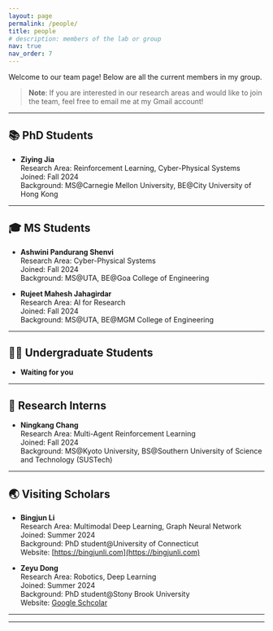 ```yaml
---
layout: page
permalink: /people/
title: people
# description: members of the lab or group
nav: true
nav_order: 7
---
```


<!-- # Team Members -->

Welcome to our team page! Below are all the current members in my group.

> **Note**: If you are interested in our research areas and would like to join the team, feel free to email me at my Gmail account!

---
<!-- 
## 🧑‍🔬 Principal Investigator (PI)
- **Dr. Sihong He**  
  Research Area: Multi-Agent Reinforcement Learning (MARL), Robust RL, Intelligent Transportation Systems, Smart Logistic, and Robust Optimization  
  Position: Assistant Professor, Department of Computer Science and Engineering, University of Texas at Arlington (UTA)  
  Education: Ph.D. in Computer Science & Engineering, M.S. in Statistics, B.E. in Financial Mathematics
  Website: [https://sihonghe.com](https://sihonghe.com)

--- -->

## 📚 PhD Students

- **Ziying Jia**  
  Research Area: Reinforcement Learning, Cyber-Physical Systems  
  Joined: Fall 2024  
  Background: MS@Carnegie Mellon University, BE@City University of Hong Kong  
  <!-- Webiste: TBD -->


---


## 🎓 MS Students
- **Ashwini Pandurang Shenvi**  
  Research Area: Cyber-Physical Systems  
  Joined: Fall 2024   
  Background: MS@UTA, BE@Goa College of Engineering  

- **Rujeet Mahesh Jahagirdar**  
  Research Area: AI for Research  
  Joined: Fall 2024   
  Background: MS@UTA, BE@MGM College of Engineering  

<!-- - **Sakshi Vivek Kabadi**  
  Research Area: AI for Research  
  Joined: Fall 2024   
  Background: MS@UTA, BE@University of Mumbai -->

---

## 🧑‍🎓 Undergraduate Students

- **Waiting for you** 

---

## 💼 Research Interns
- **Ningkang Chang**  
  Research Area: Multi-Agent Reinforcement Learning   
  Joined: Fall 2024   
  Background: MS@Kyoto University, BS@Southern University of Science and Technology (SUSTech)   
  <!-- Website: TBD -->

---


## 🌏 Visiting Scholars

- **Bingjun Li**  
  Research Area: Multimodal Deep Learning, Graph Neural Network  
  Joined: Summer 2024   
  Background: PhD student@University of Connecticut  
  Website: [https://bingjunli.com](https://bingjunli.com) <!-- Replace with actual URL -->

- **Zeyu Dong**  
  Research Area: Robotics, Deep Learning  
  Joined: Summer 2024   
  Background: PhD student@Stony Brook University   
  Website: [Google Schcolar](https://scholar.google.com/citations?user=DBn9rPcAAAAJ&hl=en) <!-- Replace with actual URL -->

---

<!-- ## 🎓 Alumni
- **Lihan Feng**  
  Position: Research Intern   
  Research Area: LLM for Research   
  Period: Summer 2024  
  Background: BS@NYU-Shanghai  

- **Kaiheng Yao**  
  Position: Research Intern   
  Research Area: Reinforcement Learning    
  Period: Summer 2024  
  Background: MS@UChicago, BS@Southern University of Science and Technology

- **Welin Fu**  
  Position: Research Intern  
  Research Area: Reinforcement Learning for Finance   
  Period: Summer 2024  
  Background: ME&BS@University of Toronto   -->


---

